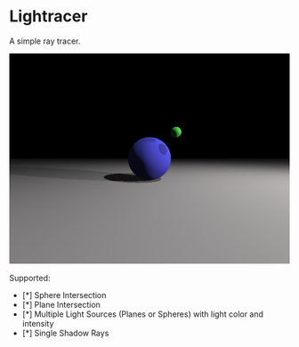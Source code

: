 
# Lightracer

A simple ray tracer.

![Sample image](https://raw.githubusercontent.com/cowang4/lightracer/master/test.png "Sample image")

Supported:
- [*] Sphere Intersection
- [*] Plane Intersection
- [*] Multiple Light Sources (Planes or Spheres) with light color and intensity
- [*] Single Shadow Rays
